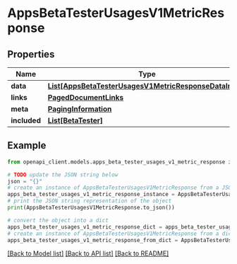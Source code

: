# AppsBetaTesterUsagesV1MetricResponse


## Properties

Name | Type | Description | Notes
------------ | ------------- | ------------- | -------------
**data** | [**List[AppsBetaTesterUsagesV1MetricResponseDataInner]**](AppsBetaTesterUsagesV1MetricResponseDataInner.md) |  | 
**links** | [**PagedDocumentLinks**](PagedDocumentLinks.md) |  | 
**meta** | [**PagingInformation**](PagingInformation.md) |  | [optional] 
**included** | [**List[BetaTester]**](BetaTester.md) |  | [optional] 

## Example

```python
from openapi_client.models.apps_beta_tester_usages_v1_metric_response import AppsBetaTesterUsagesV1MetricResponse

# TODO update the JSON string below
json = "{}"
# create an instance of AppsBetaTesterUsagesV1MetricResponse from a JSON string
apps_beta_tester_usages_v1_metric_response_instance = AppsBetaTesterUsagesV1MetricResponse.from_json(json)
# print the JSON string representation of the object
print(AppsBetaTesterUsagesV1MetricResponse.to_json())

# convert the object into a dict
apps_beta_tester_usages_v1_metric_response_dict = apps_beta_tester_usages_v1_metric_response_instance.to_dict()
# create an instance of AppsBetaTesterUsagesV1MetricResponse from a dict
apps_beta_tester_usages_v1_metric_response_from_dict = AppsBetaTesterUsagesV1MetricResponse.from_dict(apps_beta_tester_usages_v1_metric_response_dict)
```
[[Back to Model list]](../README.md#documentation-for-models) [[Back to API list]](../README.md#documentation-for-api-endpoints) [[Back to README]](../README.md)


